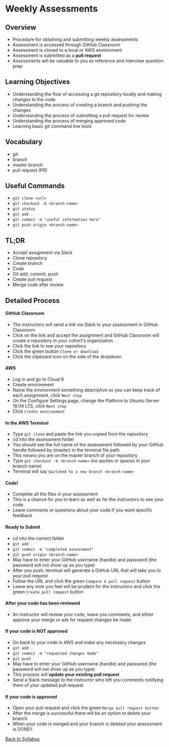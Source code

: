 # Weekly Assessments

## Overview
- Procedure for obtaining and submitting weekly assessments
- Assessment is accessed through GitHub Classroom
- Assessment is cloned to a local or AWS environment
- Assessment is submitted as a **pull request**
- Assessments will be valuable to you as reference and interview question prep

## Learning Objectives
- Understanding the flow of accessing a git repository locally and making changes to the code
- Understanding the process of creating a branch and pushing the changes
- Understanding the process of submitting a pull request for review
- Understanding the process of merging approved code
- Learning basic git command line tools


## Vocabulary
- git
- branch
- master branch
- pull request (PR)

## Useful Commands
- `git clone <url>`
- `git checkout -b <branch-name>`
- `git status`
- `git add .`
- `git commit -m "useful information here"`
- `git push origin <branch-name>`

## TL;DR
- Accept assignment via Slack
- Clone repository
- Create branch
- Code
- Git add, commit, push
- Create pull request
- Merge code after review

## Detailed Process

#### GitHub Classroom
- The instructors will send a link via Slack to your assessment in GitHub Classroom
- Click on the link and accept the assignment and GitHub Classroom will create a repository in your cohort's organization
- Click the link to see your repository
- Click the green button `Clone or download`
- Click the clipboard icon on the side of the dropdown

#### AWS
- Log in and go to Cloud 9
- Create environment
- Name the environment something descriptive so you can keep track of each assignment, click `Next step`
- On the Configure Settings page, change the Platform to Ubuntu Server 18.04 LTS, click `Next step`
- Click `Create environment`

#### In the AWS Terminal
- Type `git clone` and paste the link you copied from the repository
- cd into the assessment folder
- You should see the full name of the assessment followed by your GitHub handle followed by (master) in the terminal file path
- This means you are on the master branch of your repository
- Type `git checkout -b <branch-name>` (no quotes or spaces in your branch name)
- Terminal will say `Switched to a new branch <branch-name>`

#### Code!
- Complete all the files in your assessment
- This is a chance for you to learn as well as for the instructors to see your code
- Leave comments or questions about your code if you want specific feedback

#### Ready to Submit
- cd into the correct folder
- `git add .`
- `git commit -m "completed assessment"`
- `git push origin <branch-name>`
- May have to enter your GitHub username (handle) and password (the password will not show up as you type)
- After you push, terminal will generate a GitHub URL that will take you to your pull request
- Follow the URL and click the green `Compare & pull request` button
- Leave any note you feel will be prudent for the instructors and click the green `Create pull request` button

#### After your code has been reviewed
- An instructor will review your code, leave you comments, and either approve your merge or ask for request changes be made

#### If your code is NOT approved
- Go back to your code in AWS and make any necessary changes
- `git add .`
- `git commit -m "requested changes made"`
- `git push`
- May have to enter your GitHub username (handle) and password (the password will not show up as you type)
- This process will **update your existing pull request**
- Send a Slack message to the instructor who left you comments notifying them of your updated pull request

#### If your code is approved
- Open your pull request and click the green `Merge pull request button`
- After the merge is successful there will be an option to delete your branch
- When your code is merged and your branch is deleted your assessment is DONE!!


[Back to Syllabus](../README.md)
